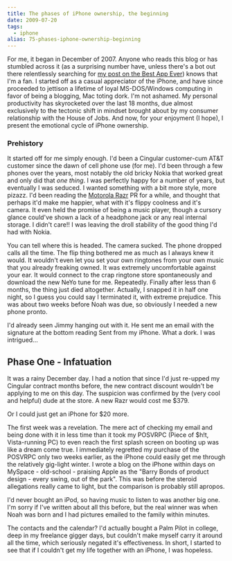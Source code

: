 ```yaml
---
title: The phases of iPhone ownership, the beginning
date: 2009-07-20
tags: 
  - iphone
alias: 75-phases-iphone-ownership-beginning
---
```


For me, it began in December of 2007. Anyone who reads this blog or has stumbled across it (as a surprising number have, unless there's a bot out there relentlessly searching for [my post on the Best App Ever](posts/coolest-iphone-app-ever/)) knows that I'm a fan. I started off as a casual appreciator of the iPhone, and have since proceeded to jettison a lifetime of loyal MS-DOS/Windows computing in favor of being a blogging, Mac toting dork. I'm not ashamed. My personal productivity has skyrocketed over the last 18 months, due almost exclusively to the tectonic shift in mindset brought about by my consumer relationship with the House of Jobs. And now, for your enjoyment (I hope), I present the emotional cycle of iPhone ownership.

### Prehistory

It started off for me simply enough. I'd been a Cingular customer-cum AT&T customer since the dawn of cell phone use (for me). I'd been through a few phones over the years, most notably the old bricky Nokia that worked great and only did that *one thing*. I was perfectly happy for a number of years, but eventually I was seduced. I wanted something with a bit more style, more pizazz. I'd been reading the [Motorola Razr](http://www.businessinsider.com/chart-of-the-day-what-phones-are-apples-iphone-buyers-throwing-away-2009-7) PR for a while, and thought that perhaps it'd make me happier, what with it's flippy coolness and it's camera. It even held the promise of being a music player, though a cursory glance could've shown a lack of a headphone jack or any real internal storage. I didn't care!! I was leaving the droll stability of the good thing I'd had with Nokia. 

You can tell where this is headed. The camera sucked. The phone dropped calls all the time. The flip thing bothered me as much as I always knew it would. It wouldn't even let you set your own ringtones from your own music that you already freaking owned. It was extremely uncomfortable against your ear. It would connect to the crap ringtone store spontaneously and download the new NeYo tune for me. Repeatedly. Finally after less than 6 months, the thing just died altogether. Actually, I snapped it in half one night, so I guess you could say I terminated it, with extreme prejudice. This was about two weeks before Noah was due, so obviously I needed a new phone pronto. 

I'd already seen Jimmy hanging out with it. He sent me an email with the signature at the bottom reading Sent from my iPhone. What a dork. I was intrigued...

## Phase One - Infatuation

It was a rainy December day. I had a notion that since I'd just re-upped my Cingular contract months before, the new contract discount wouldn't be applying to me on this day. The suspicion was confirmed by the (very cool and helpful) dude at the store. A new Razr would cost me $379.

Or I could just get an iPhone for $20 more.

The first week was a revelation. The mere act of checking my email and being done with it in less time than it took my POSVRPC (Piece of $h!t, Vista-running PC) to even reach the first splash screen on booting up was like a dream come true. I immediately regretted my purchase of the POSVRPC only two weeks earlier, as the iPhone could easily get me through the relatively gig-light winter. I wrote a blog on the iPhone within days on MySpace - old-school - praising Apple as the "Barry Bonds of product design - every swing, out of the park". This was before the steroid allegations really came to light, but the comparison is probably still apropos.

I'd never bought an iPod, so having music to listen to was another big one. I'm sorry if I've written about all this before, but the real winner was when Noah was born and I had pictures emailed to the family within minutes.

The contacts and the calendar? I'd actually bought a Palm Pilot in college, deep in my freelance gigger days, but couldn't make myself carry it around all the time, which seriously negated it's effectiveness. In short, I started to see that if I couldn't get my life together with an iPhone, I was hopeless.